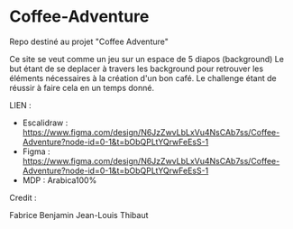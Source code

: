 # Coffee-Adventure
Repo destiné au projet "Coffee Adventure"

Ce site se veut comme un jeu sur un espace de 5 diapos (background) 
Le but étant de se deplacer à travers les background pour retrouver les éléments nécessaires à la création d'un bon café.
Le challenge étant de réussir à faire cela en un temps donné.

LIEN : 
- Escalidraw : https://www.figma.com/design/N6JzZwvLbLxVu4NsCAb7ss/Coffee-Adventure?node-id=0-1&t=bObQPLtYQrwFeEsS-1
- Figma : https://www.figma.com/design/N6JzZwvLbLxVu4NsCAb7ss/Coffee-Adventure?node-id=0-1&t=bObQPLtYQrwFeEsS-1
- MDP : Arabica100%
  



Credit : 

Fabrice
Benjamin
Jean-Louis
Thibaut
